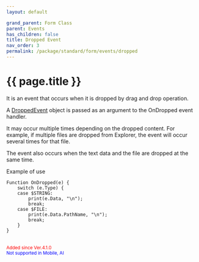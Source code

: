```yaml
---
layout: default

grand_parent: Form Class
parent: Events
has_children: false
title: Dropped Event
nav_order: 3
permalink: /package/standard/form/events/dropped
---
```

# {{ page.title }}

It is an event that occurs when it is dropped by drag and drop operation.

 

A <a href="/package/extension4/droppedevent">DroppedEvent</a> object is passed as an argument to the OnDropped event handler.

 

It may occur multiple times depending on the dropped content. For example, if multiple files are dropped from Explorer, the event will occur several times for that file.

The event also occurs when the text data and the file are dropped at the same time.

Example of use
```
Function OnDropped(e) {
    switch (e.Type) {
    case $STRING:
        print(e.Data, "\n");
        break;
    case $FILE:
        print(e.Data.PathName, "\n");
        break;
    }
}
```

<br><small><span style="color:red">Added since Ver.4.1.0</span></small><br><small><span style="color:blue">Not supported in Mobile, AI</span></small>